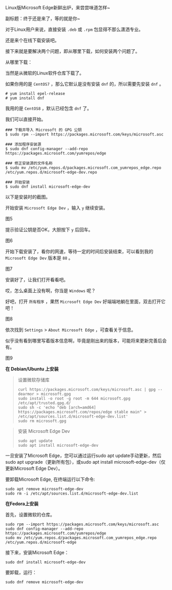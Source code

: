 Linux版Microsoft Edge新鲜出炉，来尝尝味道怎样~

副标题：终于还是来了，等的就是你~







对于Linux用户来说，直接安装 `.deb` 或 `.rpm` 包显得不那么潇洒专业。

还是来个在线下载安装吧。

接下来就是要解决两个问题，即从哪里下载，如何安装两个问题了。

从哪里下载：

当然是从微软的Linux软件仓库下载了。





如果你用的是 `CentOS7` ，那么它默认是没有安装 `dnf` 的，所以需要先安装 `dnf` 。

```shell
# yum install epel-release
# yum install dnf
```



我用的是 `CentOS8` ，默认已经包含 `dnf` 了。

我们可以直接开始。



```shell
### 下载并导入 Microsoft 的 GPG 公钥
$ sudo rpm --import https://packages.microsoft.com/keys/microsoft.asc

### 添加程序安装源
$ sudo dnf config-manager --add-repo https://packages.microsoft.com/yumrepos/edge

### 修正安装源的文件名称
$ sudo mv /etc/yum.repos.d/packages.microsoft.com_yumrepos_edge.repo /etc/yum.repos.d/microsoft-edge-dev.repo

### 开始安装
$ sudo dnf install microsoft-edge-dev
```



以下是安装时的截图。

开始安装 `Microsoft Edge Dev` ，输入 `y` 继续安装。

图5



提示验证公钥是否OK，大胆按下 `y` 后回车。

图6



开始下载安装了，看你的网速，等待一定的时间后安装结束，可以看到我的 `Microsoft Edge Dev` 版本是 `88` 。

图7



安装好了，让我们打开看看吧。

哎，怎么桌面上没有啊，你当是 `Windows` 呢？

好吧，打开 `所有程序` ，果然 `Microsoft Edge Dev` 好端端地躺在里面，双击打开它吧！

图8



依次找到 `Settings` > `About Microsoft Edge` ，可查看关于信息。

似乎没有看到哪里写着版本信息啊，毕竟是刚出来的版本，可能将来更新完善后会有。

图9























**在 Debian/Ubuntu 上安装**

>设置微软存储库
>
>```shell
>curl https://packages.microsoft.com/keys/microsoft.asc | gpg --dearmor > microsoft.gpg
>sudo install -o root -g root -m 644 microsoft.gpg /etc/apt/trusted.gpg.d/
>sudo sh -c 'echo "deb [arch=amd64] https://packages.microsoft.com/repos/edge stable main" > /etc/apt/sources.list.d/microsoft-edge-dev.list'
>sudo rm microsoft.gpg
>```

>安装 Microsoft Edge Dev
>
>```
>sudo apt update
>sudo apt install microsoft-edge-dev
>```



一旦安装了Microsoft Edge，您可以通过运行sudo apt update手动更新，然后sudo apt  upgrade（更新所有包），或sudo apt install microsoft-edge-dev（仅更新Microsoft Edge  Dev）。



要卸载Microsoft Edge, 在终端运行以下命令:

```
sudo apt remove microsoft-edge-dev
sudo rm -i /etc/apt/sources.list.d/microsoft-edge-dev.list
```



**在Fedora上安装**

首先，设置微软的仓库。

```
sudo rpm --import https://packages.microsoft.com/keys/microsoft.asc
sudo dnf config-manager --add-repo https://packages.microsoft.com/yumrepos/edge
sudo mv /etc/yum.repos.d/packages.microsoft.com_yumrepos_edge.repo /etc/yum.repos.d/microsoft-edge
```

接下来，安装Microsoft Edge：

```
sudo dnf install microsoft-edge-dev
```

要卸载，运行：

```
sudo dnf remove microsoft-edge-dev
```
